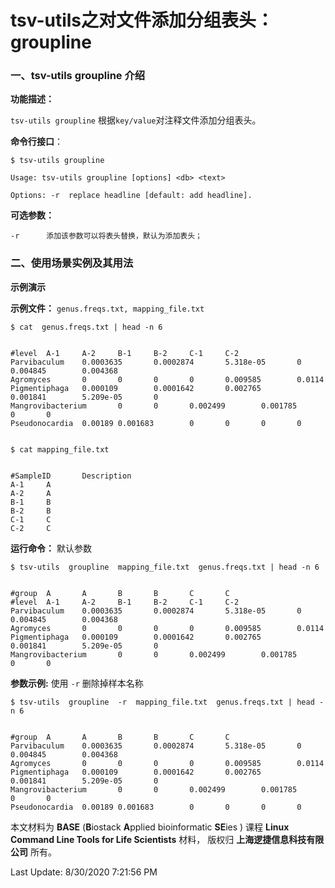 # tsv-utils之对文件添加分组表头：groupline

### 一、tsv-utils groupline  介绍

**功能描述：**

`tsv-utils groupline`  根据`key/value`对注释文件添加分组表头。

**命令行接口**：

    $ tsv-utils groupline
    
    Usage: tsv-utils groupline [options] <db> <text>
    
    Options: -r  replace headline [default: add headline].

**可选参数：**

    -r      添加该参数可以将表头替换，默认为添加表头；


### 二、使用场景实例及其用法

**示例演示**

**示例文件：** `genus.freqs.txt, mapping_file.txt`


    $ cat  genus.freqs.txt | head -n 6


    #level  A-1     A-2     B-1     B-2     C-1     C-2
    Parvibaculum    0.0003635       0.0002874       5.318e-05       0       0.004845        0.004368
    Agromyces       0       0       0       0       0.009585        0.0114
    Pigmentiphaga   0.000109        0.0001642       0.002765        0.001841        5.209e-05       0
    Mangrovibacterium       0       0       0.002499        0.001785        0       0
    Pseudonocardia  0.00189 0.001683        0       0       0       0


    $ cat mapping_file.txt


    #SampleID       Description
    A-1     A
    A-2     A
    B-1     B
    B-2     B
    C-1     C
    C-2     C

**运行命令：** 默认参数

    $ tsv-utils  groupline  mapping_file.txt  genus.freqs.txt | head -n 6


    #group  A       A       B       B       C       C
    #level  A-1     A-2     B-1     B-2     C-1     C-2
    Parvibaculum    0.0003635       0.0002874       5.318e-05       0       0.004845        0.004368
    Agromyces       0       0       0       0       0.009585        0.0114
    Pigmentiphaga   0.000109        0.0001642       0.002765        0.001841        5.209e-05       0
    Mangrovibacterium       0       0       0.002499        0.001785        0       0


**参数示例:** 使用 `-r` 删除掉样本名称

    $ tsv-utils  groupline  -r  mapping_file.txt  genus.freqs.txt | head -n 6


    #group  A       A       B       B       C       C
    Parvibaculum    0.0003635       0.0002874       5.318e-05       0       0.004845        0.004368
    Agromyces       0       0       0       0       0.009585        0.0114
    Pigmentiphaga   0.000109        0.0001642       0.002765        0.001841        5.209e-05       0
    Mangrovibacterium       0       0       0.002499        0.001785        0       0
    Pseudonocardia  0.00189 0.001683        0       0       0       0



本文材料为 **BASE** (**B**iostack **A**pplied bioinformatic **SE**ies ) 课程 **Linux Command Line Tools for Life Scientists** 材料， 版权归 **上海逻捷信息科技有限公司** 所有。

Last Update: 8/30/2020 7:21:56 PM
